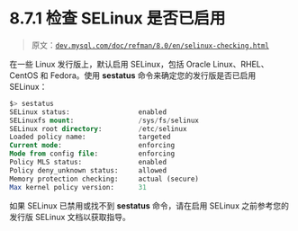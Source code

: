 # 8.7.1 检查 SELinux 是否已启用

> 原文：[`dev.mysql.com/doc/refman/8.0/en/selinux-checking.html`](https://dev.mysql.com/doc/refman/8.0/en/selinux-checking.html)

在一些 Linux 发行版上，默认启用 SELinux，包括 Oracle Linux、RHEL、CentOS 和 Fedora。使用 **sestatus** 命令来确定您的发行版是否已启用 SELinux：

```sql
$> sestatus
SELinux status:                 enabled
SELinuxfs mount:                /sys/fs/selinux
SELinux root directory:         /etc/selinux
Loaded policy name:             targeted
Current mode:                   enforcing
Mode from config file:          enforcing
Policy MLS status:              enabled
Policy deny_unknown status:     allowed
Memory protection checking:     actual (secure)
Max kernel policy version:      31
```

如果 SELinux 已禁用或找不到 **sestatus** 命令，请在启用 SELinux 之前参考您的发行版 SELinux 文档以获取指导。
